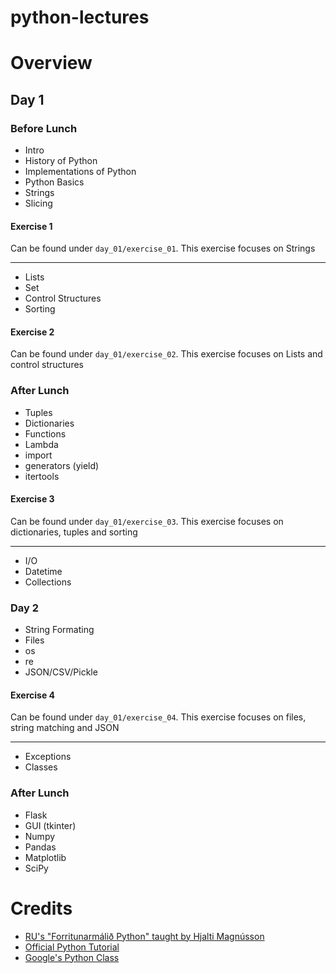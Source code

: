 # python-lectures

# Overview
## Day 1
### Before Lunch
* Intro
* History of Python
* Implementations of Python
* Python Basics
* Strings
* Slicing
#### Exercise 1
Can be found under `day_01/exercise_01`. This exercise focuses on Strings

---
* Lists
* Set
* Control Structures
* Sorting

#### Exercise 2
Can be found under `day_01/exercise_02`. This exercise focuses on Lists and control structures

### After Lunch
* Tuples
* Dictionaries
* Functions
* Lambda
* import
* generators (yield)
* itertools

#### Exercise 3
Can be found under `day_01/exercise_03`. This exercise focuses on dictionaries, tuples and sorting

---
* I/O
* Datetime
* Collections


### Day 2
* String Formating
* Files
* os
* re
* JSON/CSV/Pickle

#### Exercise 4
Can be found under `day_01/exercise_04`. This exercise focuses on files, string matching and JSON

---

* Exceptions
* Classes

### After Lunch

* Flask
* GUI (tkinter)
* Numpy
* Pandas
* Matplotlib
* SciPy

# Credits
* [RU's "Forritunarmálið Python" taught by Hjalti Magnússon](https://github.com/hjalti/python-lectures)
* [Official Python Tutorial](https://docs.python.org/3.6/tutorial/index.html)
* [Google's Python Class](https://developers.google.com/edu/python/)
